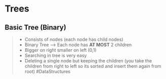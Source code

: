 # Trees
## Basic Tree (Binary)
>- Consists of nodes (each node has child nodes)
>- Binary Tree --> Each node has **AT MOST** 2 children
>- Bigger on right smaller on left (0,1)
>- Searching in tree is very easy
>- Deleting a single node but keeping the children (you take the children from right to left so its sorted and insert them again from root)
#DataStructures 
